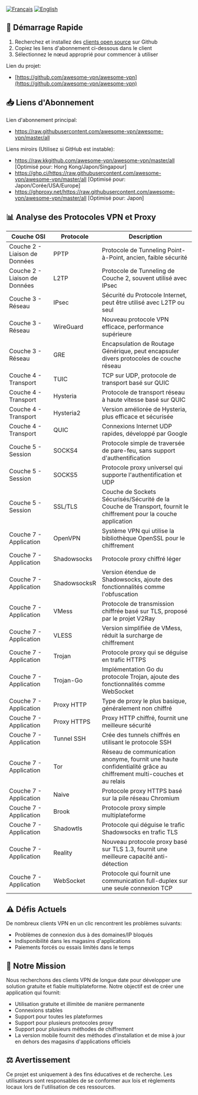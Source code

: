 [![Français](https://img.shields.io/badge/Langue-Français-red)](README_FR.md)
[![English](https://img.shields.io/badge/Language-English-red)](README.md)

## 🚀 Démarrage Rapide

1. Recherchez et installez des [clients open source](https://github.com/awesome-vpn/awesome-vpn/wiki/Clients) sur Github
2. Copiez les liens d'abonnement ci-dessous dans le client
3. Sélectionnez le nœud approprié pour commencer à utiliser

Lien du projet:
- [https://github.com/awesome-vpn/awesome-vpn](https://github.com/awesome-vpn/awesome-vpn)

## 📥 Liens d'Abonnement

Lien d'abonnement principal:
- https://raw.githubusercontent.com/awesome-vpn/awesome-vpn/master/all

Liens miroirs (Utilisez si GitHub est instable):
- https://raw.kkgithub.com/awesome-vpn/awesome-vpn/master/all [Optimisé pour: Hong Kong/Japon/Singapour]
- https://ghp.ci/https://raw.githubusercontent.com/awesome-vpn/awesome-vpn/master/all [Optimisé pour: Japon/Corée/USA/Europe]
- https://ghproxy.net/https://raw.githubusercontent.com/awesome-vpn/awesome-vpn/master/all [Optimisé pour: Japon]

## 📊 Analyse des Protocoles VPN et Proxy

| Couche OSI | Protocole | Description |
|------------|-----------|-------------|
| Couche 2 - Liaison de Données | PPTP | Protocole de Tunneling Point-à-Point, ancien, faible sécurité |
| Couche 2 - Liaison de Données | L2TP | Protocole de Tunneling de Couche 2, souvent utilisé avec IPsec |
| Couche 3 - Réseau | IPsec | Sécurité du Protocole Internet, peut être utilisé avec L2TP ou seul |
| Couche 3 - Réseau | WireGuard | Nouveau protocole VPN efficace, performance supérieure |
| Couche 3 - Réseau | GRE | Encapsulation de Routage Générique, peut encapsuler divers protocoles de couche réseau |
| Couche 4 - Transport | TUIC | TCP sur UDP, protocole de transport basé sur QUIC |
| Couche 4 - Transport | Hysteria | Protocole de transport réseau à haute vitesse basé sur QUIC |
| Couche 4 - Transport | Hysteria2 | Version améliorée de Hysteria, plus efficace et sécurisée |
| Couche 4 - Transport | QUIC | Connexions Internet UDP rapides, développé par Google |
| Couche 5 - Session | SOCKS4 | Protocole simple de traversée de pare-feu, sans support d'authentification |
| Couche 5 - Session | SOCKS5 | Protocole proxy universel qui supporte l'authentification et UDP |
| Couche 5 - Session | SSL/TLS | Couche de Sockets Sécurisés/Sécurité de la Couche de Transport, fournit le chiffrement pour la couche application |
| Couche 7 - Application | OpenVPN | Système VPN qui utilise la bibliothèque OpenSSL pour le chiffrement |
| Couche 7 - Application | Shadowsocks | Protocole proxy chiffré léger |
| Couche 7 - Application | ShadowsocksR | Version étendue de Shadowsocks, ajoute des fonctionnalités comme l'obfuscation |
| Couche 7 - Application | VMess | Protocole de transmission chiffrée basé sur TLS, proposé par le projet V2Ray |
| Couche 7 - Application | VLESS | Version simplifiée de VMess, réduit la surcharge de chiffrement |
| Couche 7 - Application | Trojan | Protocole proxy qui se déguise en trafic HTTPS |
| Couche 7 - Application | Trojan-Go | Implémentation Go du protocole Trojan, ajoute des fonctionnalités comme WebSocket |
| Couche 7 - Application | Proxy HTTP | Type de proxy le plus basique, généralement non chiffré |
| Couche 7 - Application | Proxy HTTPS | Proxy HTTP chiffré, fournit une meilleure sécurité |
| Couche 7 - Application | Tunnel SSH | Crée des tunnels chiffrés en utilisant le protocole SSH |
| Couche 7 - Application | Tor | Réseau de communication anonyme, fournit une haute confidentialité grâce au chiffrement multi-couches et au relais |
| Couche 7 - Application | Naive | Protocole proxy HTTPS basé sur la pile réseau Chromium |
| Couche 7 - Application | Brook | Protocole proxy simple multiplateforme |
| Couche 7 - Application | Shadowtls | Protocole qui déguise le trafic Shadowsocks en trafic TLS |
| Couche 7 - Application | Reality | Nouveau protocole proxy basé sur TLS 1.3, fournit une meilleure capacité anti-détection |
| Couche 7 - Application | WebSocket | Protocole qui fournit une communication full-duplex sur une seule connexion TCP |

## ⚠️ Défis Actuels

De nombreux clients VPN en un clic rencontrent les problèmes suivants:
- Problèmes de connexion dus à des domaines/IP bloqués
- Indisponibilité dans les magasins d'applications
- Paiements forcés ou essais limités dans le temps

## 🔬 Notre Mission

Nous recherchons des clients VPN de longue date pour développer une solution gratuite et fiable multiplateforme. Notre objectif est de créer une application qui fournit:

- Utilisation gratuite et illimitée de manière permanente
- Connexions stables
- Support pour toutes les plateformes
- Support pour plusieurs protocoles proxy
- Support pour plusieurs méthodes de chiffrement
- La version mobile fournit des méthodes d'installation et de mise à jour en dehors des magasins d'applications officiels

## ⚖️ Avertissement

Ce projet est uniquement à des fins éducatives et de recherche. Les utilisateurs sont responsables de se conformer aux lois et règlements locaux lors de l'utilisation de ces ressources.
